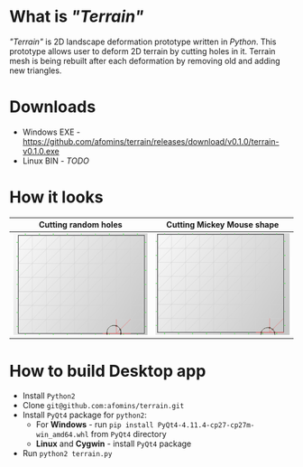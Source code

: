 # What is *"Terrain"*
*"Terrain"* is 2D landscape deformation prototype written in *Python*. This prototype allows user to deform 2D terrain by cutting holes in it. Terrain mesh is being rebuilt after each deformation by removing old and adding new triangles.

# Downloads
 * Windows EXE - https://github.com/afomins/terrain/releases/download/v0.1.0/terrain-v0.1.0.exe
 * Linux BIN - $TODO$
 
# How it looks
|  Cutting random holes  | Cutting Mickey Mouse shape |
| --|--|
| <img src="https://github.com/afomins/terrain/blob/master/gifs/terrain_000.gif" width="300"> | <img src="https://github.com/afomins/terrain/blob/master/gifs/terrain_001.gif" width="300"> |

# How to build Desktop app
 * Install `Python2`
 * Clone `git@github.com:afomins/terrain.git`
 * Install `PyQt4` package for `python2`:
   * For **Windows** - run `pip install PyQt4-4.11.4-cp27-cp27m-win_amd64.whl` from `PyQt4` directory
   * **Linux** and **Cygwin** - install `PyQt4` package
 * Run `python2 terrain.py`
